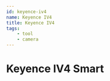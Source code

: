 ```yaml
---
id: keyence-iv4
name: Keyence IV4
title: Keyence IV4
tags:
    - tool
    - camera
---
```


# Keyence IV4 Smart
